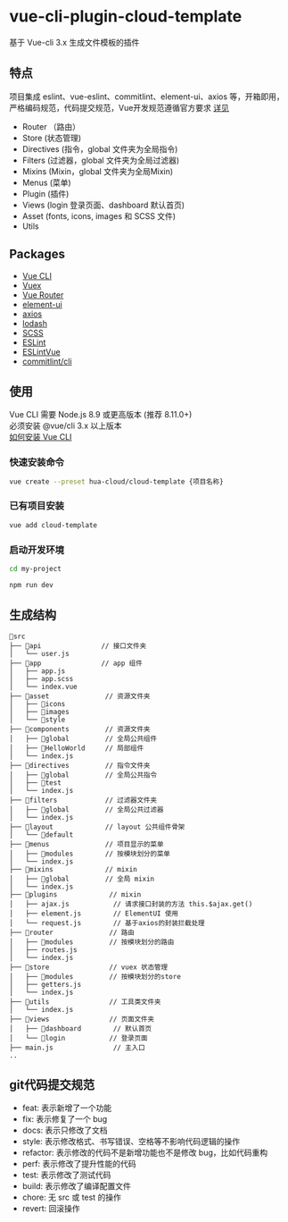# vue-cli-plugin-cloud-template
基于 Vue-cli 3.x 生成文件模板的插件

## 特点

项目集成 eslint、vue-eslint、commitlint、element-ui、axios 等，开箱即用，严格编码规范，代码提交规范，Vue开发规范遵循官方要求 [详见](https://cn.vuejs.org/v2/style-guide/)

* Router （路由）
* Store (状态管理)
* Directives (指令，global 文件夹为全局指令)
* Filters (过滤器，global 文件夹为全局过滤器)
* Mixins (Mixin，global 文件夹为全局Mixin)
* Menus (菜单)
* Plugin (插件)
* Views (login 登录页面、dashboard 默认首页)
* Asset (fonts, icons, images 和 SCSS 文件)
* Utils


## Packages
* [Vue CLI](https://cli.vuejs.org/)
* [Vuex](https://github.com/vuejs/vuex)
* [Vue Router](https://github.com/vuejs/vue-router)
* [element-ui](http://element-cn.eleme.io/#/zh-CN)
* [axios](https://github.com/axios/axios)
* [lodash](https://lodash.com/)
* [SCSS](https://github.com/sass/sass)
* [ESLint](https://eslint.org/)
* [ESLintVue](https://github.com/hua-cloud/eslint-config-hua-cloud)
* [commitlint/cli](https://conventional-changelog.github.io/commitlint/#/)


## 使用
Vue CLI 需要 Node.js 8.9 或更高版本 (推荐 8.11.0+) <br>
必须安装 @vue/cli 3.x 以上版本 <br>
[如何安装 Vue CLI](https://cli.vuejs.org/zh/guide/installation.html)

### 快速安装命令
``` sh
vue create --preset hua-cloud/cloud-template {项目名称}
```

### 已有项目安装
``` sh
vue add cloud-template
```

### 启动开发环境
``` sh
cd my-project

npm run dev
```



## 生成结构
```text
📂src
├── 📂api               // 接口文件夹
│   └── user.js
├── 📂app               // app 组件
│   ├── app.js
│   ├── app.scss
│   └── index.vue
├── 📂asset              // 资源文件夹
│   ├── 📂icons
│   ├── 📂images
│   └── 📂style
├── 📂components         // 资源文件夹
│   ├── 📂global         // 全局公共组件
│   ├── 📂HelloWorld     // 局部组件
│   └── index.js
├── 📂directives         // 指令文件夹
│   ├── 📂global         // 全局公共指令
│   ├── 📂test
│   └── index.js
├── 📂filters            // 过滤器文件夹
│   ├── 📂global         // 全局公共过滤器
│   └── index.js
├── 📂layout             // layout 公共组件骨架
│   └── 📂default
├── 📂menus              // 项目显示的菜单
│   ├── 📂modules        // 按模块划分的菜单
│   └── index.js
├── 📂mixins             // mixin
│   ├── 📂global         // 全局 mixin
│   └── index.js
├── 📂plugins             // mixin
│   ├── ajax.js           // 请求接口封装的方法 this.$ajax.get()
│   ├── element.js        // ElementUI 使用
│   └── request.js        // 基于axios的封装拦截处理
├── 📂router              // 路由
│   ├── 📂modules         // 按模块划分的路由
│   ├── routes.js
│   └── index.js
├── 📂store               // vuex 状态管理
│   ├── 📂modules         // 按模块划分的store
│   ├── getters.js
│   └── index.js
├── 📂utils               // 工具类文件夹
│   └── index.js
├── 📂views               // 页面文件夹
│   ├── 📂dashboard        // 默认首页
│   └── 📂login           // 登录页面
├── main.js               // 主入口
..
```

## git代码提交规范
- feat: 表示新增了一个功能
- fix: 表示修复了一个 bug
- docs: 表示只修改了文档
- style: 表示修改格式、书写错误、空格等不影响代码逻辑的操作
- refactor: 表示修改的代码不是新增功能也不是修改 bug，比如代码重构
- perf: 表示修改了提升性能的代码
- test: 表示修改了测试代码
- build: 表示修改了编译配置文件
- chore: 无 src 或 test 的操作
- revert: 回滚操作
